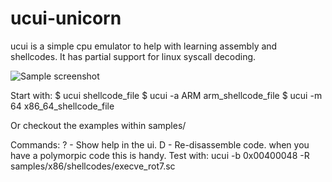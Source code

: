 # ucui-unicorn

ucui is a simple cpu emulator to help with learning assembly and shellcodes.
It has partial support for linux syscall decoding.

![Sample screenshot](https://github.com/eahlstrom/ucui-unicorn/images/ucui_screenshot1.png)

Start with:
  $ ucui shellcode_file
  $ ucui -a ARM arm_shellcode_file
  $ ucui -m 64 x86_64_shellcode_file

Or checkout the examples within samples/

Commands:
  ?   - Show help in the ui.
  D   - Re-disassemble code. when you have a polymorpic code this is handy.
        Test with: ucui -b 0x00400048 -R samples/x86/shellcodes/execve_rot7.sc
